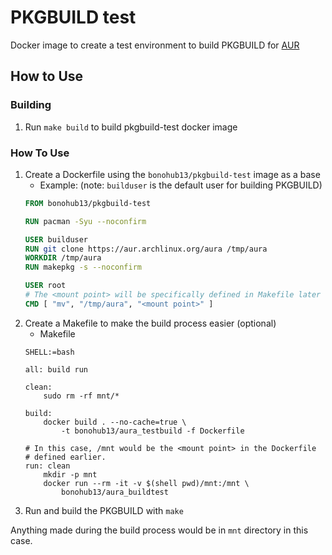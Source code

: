 # PKGBUILD test
Docker image to create a test environment to build PKGBUILD for [AUR](https://aur.archlinux.org)

## How to Use
### Building
1. Run `make build` to build pkgbuild-test docker image

### How To Use
1. Create a Dockerfile using the `bonohub13/pkgbuild-test` image as a base
    - Example: (note: `builduser` is the default user for building PKGBUILD)
    ``` dockerfile
    FROM bonohub13/pkgbuild-test

    RUN pacman -Syu --noconfirm
    
    USER builduser
    RUN git clone https://aur.archlinux.org/aura /tmp/aura
    WORKDIR /tmp/aura
    RUN makepkg -s --noconfirm

    USER root
    # The <mount point> will be specifically defined in Makefile later
    CMD [ "mv", "/tmp/aura", "<mount point>" ]
    ```
2. Create a Makefile to make the build process easier (optional)
    - Makefile
    ``` make
    SHELL:=bash

    all: build run

    clean:
        sudo rm -rf mnt/*

    build:
        docker build . --no-cache=true \
            -t bonohub13/aura_testbuild -f Dockerfile

    # In this case, /mnt would be the <mount point> in the Dockerfile
    # defined earlier.
    run: clean
        mkdir -p mnt
        docker run --rm -it -v $(shell pwd)/mnt:/mnt \
            bonohub13/aura_buildtest
    ```
3. Run and build the PKGBUILD with `make`

Anything made during the build process would be in `mnt`
directory in this case.
